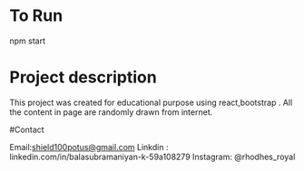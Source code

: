 # To Run
npm start

# Project description

This project was created for educational purpose using react,bootstrap .
All the content in page are randomly drawn from internet.

#Contact

Email:shield100potus@gmail.com
Linkdin : linkedin.com/in/balasubramaniyan-k-59a108279
Instagram: @rhodhes_royal
